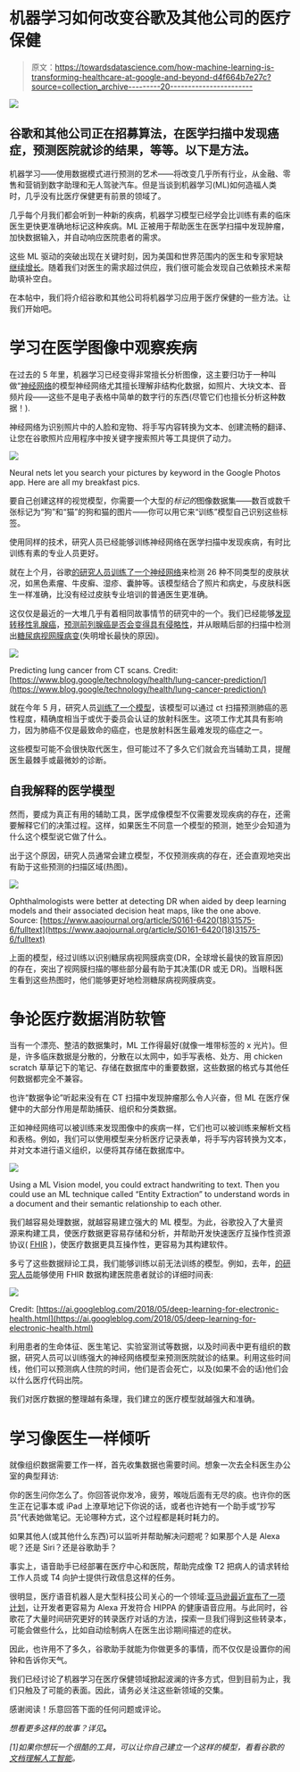 # 机器学习如何改变谷歌及其他公司的医疗保健

> 原文：<https://towardsdatascience.com/how-machine-learning-is-transforming-healthcare-at-google-and-beyond-d4f664b7e27c?source=collection_archive---------20----------------------->

![](img/1c4f2075d6627239df30e28a3c1cc93a.png)

## 谷歌和其他公司正在招募算法，在医学扫描中发现癌症，预测医院就诊的结果，等等。以下是方法。

机器学习——使用数据模式进行预测的艺术——将改变几乎所有行业，从金融、零售和营销到数字助理和无人驾驶汽车。但是当谈到机器学习(ML)如何造福人类时，几乎没有比医疗保健更有前景的领域了。

几乎每个月我们都会听到一种新的疾病，机器学习模型已经学会比训练有素的临床医生更快更准确地标记这种疾病。ML 正被用于帮助医生在医学扫描中发现肿瘤，加快数据输入，并自动响应医院患者的需求。

这些 ML 驱动的突破出现在关键时刻，因为美国和世界范围内的医生和专家短缺[继续增长](https://www.aamc.org/news-insights/press-releases/new-findings-confirm-predictions-physician-shortage)。随着我们对医生的需求超过供应，我们很可能会发现自己依赖技术来帮助填补空白。

在本帖中，我们将介绍谷歌和其他公司将机器学习应用于医疗保健的一些方法。让我们开始吧。

# 学习在医学图像中观察疾病

在过去的 5 年里，机器学习已经变得非常擅长分析图像，这主要归功于一种叫做“[神经网络](http://news.mit.edu/2017/explained-neural-networks-deep-learning-0414)的模型神经网络尤其擅长理解非结构化数据，如照片、大块文本、音频片段——这些不是电子表格中简单的数字行的东西(尽管它们也擅长分析这种数据！).

神经网络为识别照片中的人脸和宠物、将手写内容转换为文本、创建流畅的翻译、让您在谷歌照片应用程序中按关键字搜索照片等工具提供了动力。

![](img/7103474ed2fcfa38108a4dac4859ddcc.png)

Neural nets let you search your pictures by keyword in the Google Photos app. Here are all my breakfast pics.

要自己创建这样的视觉模型，你需要一个大型的*标记的*图像数据集——数百或数千张标记为“狗”和“猫”的狗和猫的图片——你可以用它来“训练”模型自己识别这些标签。

使用同样的技术，研究人员已经能够训练神经网络在医学扫描中发现疾病，有时比训练有素的专业人员更好。

就在上个月，谷歌[的研究人员训练了一个神经网络](https://arxiv.org/abs/1909.05382)来检测 26 种不同类型的皮肤状况，如黑色素瘤、牛皮癣、湿疹、囊肿等。该模型结合了照片和病史，与皮肤科医生一样准确，比没有经过皮肤专业培训的普通医生更准确。

这仅仅是最近的一大堆几乎有着相同故事情节的研究中的一个。我们已经能够[发现转移性乳腺癌](https://ai.googleblog.com/2017/03/assisting-pathologists-in-detecting.html)，[预测前列腺癌是否会变得具有侵略性](https://ai.googleblog.com/2018/11/improved-grading-of-prostate-cancer.html)，并从眼睛后部的扫描中检测出[糖尿病视网膜病变](https://ai.googleblog.com/2018/12/improving-effectiveness-of-diabetic.html)(失明增长最快的原因)。

![](img/b0b6950c59907488606a619b52f22cb3.png)

Predicting lung cancer from CT scans. Credit: [https://www.blog.google/technology/health/lung-cancer-prediction/](https://www.blog.google/technology/health/lung-cancer-prediction/)

就在今年 5 月，研究人员[训练了一个模型](https://www.blog.google/technology/health/lung-cancer-prediction/)，该模型可以通过 ct 扫描预测肺癌的恶性程度，精确度相当于或优于委员会认证的放射科医生。这项工作尤其具有影响力，因为肺癌不仅是最致命的癌症，也是放射科医生最难发现的癌症之一。

这些模型可能不会很快取代医生，但可能过不了多久它们就会充当辅助工具，提醒医生最棘手或最微妙的诊断。

## 自我解释的医学模型

然而，要成为真正有用的辅助工具，医学成像模型不仅需要发现疾病的存在，还需要解释它们的决策过程。这样，如果医生不同意一个模型的预测，她至少会知道为什么这个模型说它做了什么。

出于这个原因，研究人员通常会建立模型，不仅预测疾病的存在，还会直观地突出有助于这些预测的扫描区域(热图)。

![](img/cddb75cd4c918e54a6fdd12c17181907.png)

Ophthalmologists were better at detecting DR when aided by deep learning models and their associated decision heat maps, like the one above. Source: [https://www.aaojournal.org/article/S0161-6420(18)31575-6/fulltext](https://www.aaojournal.org/article/S0161-6420(18)31575-6/fulltext)

上面的模型，经过训练以识别糖尿病视网膜病变(DR，全球增长最快的致盲原因)的存在，突出了视网膜扫描的哪些部分最有助于其决策(DR 或无 DR)。当眼科医生看到这些热图时，他们能够更好地检测糖尿病视网膜病变。

# 争论医疗数据消防软管

当有一个漂亮、整洁的数据集时，ML 工作得最好(就像一堆带标签的 x 光片)。但是，许多临床数据是分散的，分散在以太网中，如手写表格、处方、用 chicken scratch 草草记下的笔记、存储在数据库中的重要数据，这些数据的格式与其他任何数据都完全不兼容。

也许“数据争论”听起来没有在 CT 扫描中发现肿瘤那么令人兴奋，但 ML 在医疗保健中的大部分作用是帮助捕获、组织和分类数据。

正如神经网络可以被训练来发现图像中的疾病一样，它们也可以被训练来解析文档和表格。例如，我们可以使用模型来分析医疗记录表单，将手写内容转换为文本，并对文本进行语义组织，以便将其存储在数据库中。

![](img/3b9b2827c7b22de075eba55d2d731069.png)

Using a ML Vision model, you could extract handwriting to text. Then you could use an ML technique called “Entity Extraction” to understand words in a document and their semantic relationship to each other.

我们越容易处理数据，就越容易建立强大的 ML 模型。为此，谷歌投入了大量资源来构建工具，使医疗数据更容易存储和分析，并帮助开发快速医疗互操作性资源协议( [FHIR](https://ai.googleblog.com/2018/03/making-healthcare-data-work-better-with.html) )，使医疗数据更具互操作性，更容易为其构建软件。

多亏了这些数据辩论工具，我们能够训练以前无法训练的模型。例如，去年，[的研究人员](https://ai.googleblog.com/2018/05/deep-learning-for-electronic-health.html)能够使用 FHIR 数据构建医院患者就诊的详细时间表:

![](img/d1e5737527b29b0facbf90ac566bc709.png)

Credit: [https://ai.googleblog.com/2018/05/deep-learning-for-electronic-health.html](https://ai.googleblog.com/2018/05/deep-learning-for-electronic-health.html)

利用患者的生命体征、医生笔记、实验室测试等数据，以及时间表中更有组织的数据，研究人员可以训练强大的神经网络模型来预测医院就诊的结果。利用这些时间线，他们可以预测病人住院的时间，他们是否会死亡，以及(如果不会的话)他们会以什么医疗代码出院。

我们对医疗数据的整理越有条理，我们建立的医疗模型就越强大和准确。

# 学习像医生一样倾听

就像组织数据需要工作一样，首先收集数据也需要时间。想象一次去全科医生办公室的典型拜访:

你的医生问你怎么了。你回答说你发冷，疲劳，喉咙后面有无尽的痰。也许你的医生正在记事本或 iPad 上潦草地记下你说的话，或者也许她有一个助手或“抄写员”代表她做笔记。无论哪种方式，这个过程都是耗时耗力的。

如果其他人(或其他什么东西)可以监听并帮助解决问题呢？如果那个人是 Alexa 呢？还是 Siri？还是谷歌助手？

事实上，语音助手已经部署在医疗中心和医院，帮助完成像 T2 把病人的请求转给工作人员或 T4 向护士提供行政信息这样的任务。

很明显，医疗语音机器人是大型科技公司关心的一个领域:[亚马逊最近宣布了一项计划](https://techcrunch.com/2019/04/04/amazon-alexa-launches-its-first-hipaa-compliant-medical-skills/)，让开发者更容易为 Alexa 开发符合 HIPPA 的健康语音应用。与此同时，谷歌花了大量时间研究更好的转录医疗对话的方法，探索一旦我们得到这些转录本，可能会做些什么，比如自动绘制病人在医生出诊期间描述的症状。

因此，也许用不了多久，谷歌助手就能为你做更多的事情，而不仅仅是设置你的闹钟和告诉你天气。

我们已经讨论了机器学习在医疗保健领域掀起波澜的许多方式，但到目前为止，我们只触及了可能的表面。因此，请务必关注这些新领域的交集。

感谢阅读！乐意回答下面的任何问题或评论。

*想看更多这样的故事？详见*[](https://daleonai.com)**。**

*[1]如果你想玩一个很酷的工具，可以让你自己建立一个这样的模型，看看谷歌的[文档理解人工智能](https://cloud.google.com/solutions/document-ai/)。*